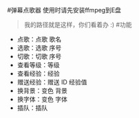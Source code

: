#弹幕点歌器
使用时请先安装ffmpeg到E盘
 >我的路径就是这样，你们看着办 :)
#功能
- 点歌：点歌 歌名
- 选歌：选歌 序号
- 切歌：切歌 序号
- 查看等级：等级
- 查看经验：经验
- 赠送经验：赠送 ID 经验值
- 换背景：变色 背景
- 换字体：变色 字体
- 插队：插队
